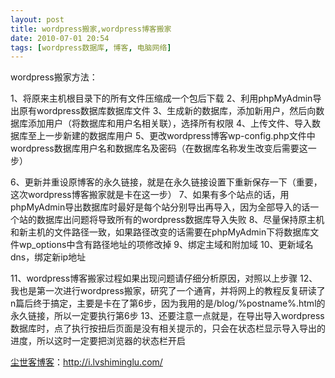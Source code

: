 ```yaml
---
layout: post
title: wordpress搬家,wordpress博客搬家
date: 2010-07-01 20:54
tags: [wordpress数据库, 博客, 电脑网络]
---
```

wordpress搬家方法：

1、将原来主机根目录下的所有文件压缩成一个包后下载
2、利用phpMyAdmin导出原有wordpress数据库数据库文件
3、生成新的数据库，添加新用户，然后向数据库添加用户（将数据库和用户名相关联），选择所有权限
4、上传文件、导入数据库至上一步新建的数据库用户
5、更改wordpress博客wp-config.php文件中wordpress数据库用户名和数据库名及密码（在数据库名称发生改变后需要这一步）

6、更新并重设原博客的永久链接，就是在永久链接设置下重新保存一下（重要，这次wordpress博客搬家就是卡在这一步）
7、如果有多个站点的话，用phpMyAdmin导出数据库时最好是每个站分别导出再导入，因为全部导入的话一个站的数据库出问题将导致所有的wordpress数据库导入失败
8、尽量保持原主机和新主机的文件路径一致，如果路径改变的话需要在phpMyAdmin下将数据库文件wp_options中含有路径地址的项修改掉
9、绑定主域和附加域
10、更新域名dns，绑定新ip地址

11、wordpress博客搬家过程如果出现问题请仔细分析原因，对照以上步骤
12、我也是第一次进行wordpress搬家，研究了一个通宵，并将网上的教程反复研读了n篇后终于搞定，主要是卡在了第6步，因为我用的是/blog/%postname%.html的永久链接，所以一定要执行第6步
13、还要注意一点就是，在导出导入wordpress数据库时，点了执行按扭后页面是没有相关提示的，只会在状态栏显示导入导出的进度，所以这时一定要把浏览器的状态栏开启

<a href="http://i.lvshiminglu.com/">尘世客博客</a>：<a href="http://i.lvshiminglu.com/">http://i.lvshiminglu.com/</a>

